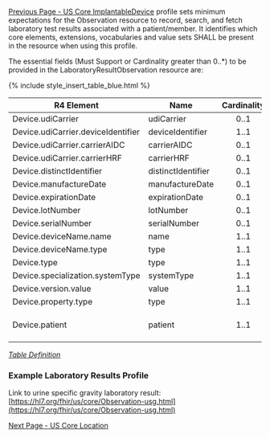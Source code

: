 <!-- USCoreLaboratoryResultObservation.md {% comment %}
*****************************************************************************************
*                            WARNING: DO NOT EDIT THIS FILE                             *
*                                                                                       *
* This file is generated by SUSHI. Any edits you make to this file will be overwritten. *
*                                                                                       *
* To change the contents of this file, edit the original source file at:                *
* ig-data/input/pagecontent/USCoreLaboratoryResultObservation.md                        *
*****************************************************************************************
{% endcomment %} -->
[Previous Page - US Core ImplantableDevice](USCoreImplantableDevice.html)
 profile sets minimum expectations for the Observation resource to record, search, and fetch laboratory test results associated with a patient/member. It identifies which core elements, extensions, vocabularies and value sets SHALL be present in the resource when using this profile.

The essential fields (Must Support or Cardinality greater than 0..*) to be provided in the LaboratoryResultObservation resource are:

{% include style_insert_table_blue.html %}

| R4 Element                          | Name                | Cardinality | Type                               |
|-------------------------------------|---------------------|:-----------:|------------------------------------|
|  Device.udiCarrier                  |  udiCarrier         |     0..1    | BackboneElement                    |
|  Device.udiCarrier.deviceIdentifier |  deviceIdentifier   |     1..1    | string                             |
|  Device.udiCarrier.carrierAIDC      |  carrierAIDC        |     0..1    | base64Binary                       |
|  Device.udiCarrier.carrierHRF       |  carrierHRF         |     0..1    | string                             |
|  Device.distinctIdentifier          |  distinctIdentifier |     0..1    | string                             |
|  Device.manufactureDate             |  manufactureDate    |     0..1    | dateTime                           |
|  Device.expirationDate              |  expirationDate     |     0..1    | dateTime                           |
|  Device.lotNumber                   |  lotNumber          |     0..1    | string                             |
|  Device.serialNumber                |  serialNumber       |     0..1    | string                             |
|  Device.deviceName.name             |  name               |     1..1    | string                             |
|  Device.deviceName.type             |  type               |     1..1    | code                               |
|  Device.type                        |  type               |     1..1    | CodeableConcept                    |
|  Device.specialization.systemType   |  systemType         |     1..1    | CodeableConcept                    |
|  Device.version.value               |  value              |     1..1    | string                             |
|  Device.property.type               |  type               |     1..1    | CodeableConcept                    |
|  Device.patient                     |  patient            |     1..1    | Reference(US Core Patient Profile) |

<i>[Table Definition](index.html#mapping-adjudicated-claims-and-encounter-information-to-clinical-resources)</i>

### Example Laboratory Results Profile

Link to urine specific gravity laboratory result: [https://hl7.org/fhir/us/core/Observation-usg.html](https://hl7.org/fhir/us/core/Observation-usg.html)


[Next Page - US Core Location](USCoreLocation.html)
